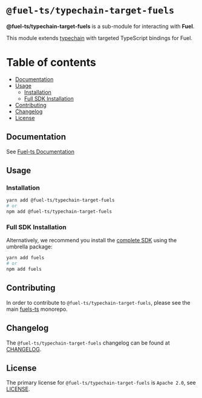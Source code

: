 # `@fuel-ts/typechain-target-fuels`

**@fuel-ts/typechain-target-fuels** is a sub-module for interacting with **Fuel**.

This module extends [typechain](https://www.npmjs.com/package/typechain) with targeted TypeScript bindings for Fuel.

# Table of contents

- [Documentation](#documentation)
- [Usage](#usage)
  - [Installation](#installation)
  - [Full SDK Installation](#full-sdk-installation)
- [Contributing](#contributing)
- [Changelog](#changelog)
- [License](#license)

## Documentation

See [Fuel-ts Documentation](https://fuellabs.github.io/fuels-ts/packages/fuel-ts-typechain-target-fuels/)

## Usage

### Installation

```sh
yarn add @fuel-ts/typechain-target-fuels
# or
npm add @fuel-ts/typechain-target-fuels
```

### Full SDK Installation

Alternatively, we recommend you install the [complete SDK](https://github.com/FuelLabs/fuels-ts) using the umbrella package:

```sh
yarn add fuels
# or
npm add fuels
```

## Contributing

In order to contribute to `@fuel-ts/typechain-target-fuels`, please see the main [fuels-ts](https://github.com/FuelLabs/fuels-ts) monorepo.

## Changelog

The `@fuel-ts/typechain-target-fuels` changelog can be found at [CHANGELOG](./CHANGELOG.md).

## License

The primary license for `@fuel-ts/typechain-target-fuels` is `Apache 2.0`, see [LICENSE](./LICENSE).
